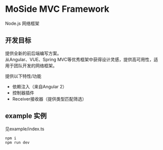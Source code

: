 # MoSide MVC Framework
Node.js 网络框架  

## 开发目标
提供全新的前后端编写方案。  
从Angular、VUE、Spring MVC等优秀框架中获得设计灵感，提供高可用性，适用于团队开发的网络框架。  

提供以下特性/功能  
* 依赖注入（来自Angular 2）
* 控制器插件
* Receiver接收器（提供类型匹配筛选）

## example 实例
见example/index.ts

```
npm i
npm run dev
```
